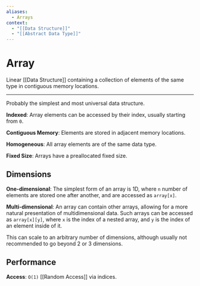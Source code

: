 ```yaml
---
aliases:
  - Arrays
context:
  - "[[Data Structure]]"
  - "[[Abstract Data Type]]"
---
```


# Array

Linear [[Data Structure]] containing a collection of elements of the same type in contiguous memory locations.

---

Probably the simplest and most universal data structure.

**Indexed**: Array elements can be accessed by their index, usually starting from `0`.

**Contiguous Memory**: Elements are stored in adjacent memory locations.

**Homogeneous**: All array elements are of the same data type.

**Fixed Size**: Arrays have a preallocated fixed size.

## Dimensions

**One-dimensional**: The simplest form of an array is 1D, where `n` number of elements are stored one after another, and are accessed as `array[x]`.

**Multi-dimensional**: An array can contain other arrays, allowing for a more natural presentation of multidimensional data. Such arrays can be accessed as `array[x][y]`, where `x` is the index of a nested array, and `y` is the index of an element inside of it.

This can scale to an arbitrary number of dimensions, although usually not recommended to go beyond 2 or 3 dimensions.

## Performance

**Access**: `O(1)` [[Random Access]] via indices.
